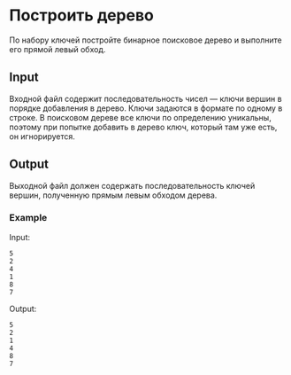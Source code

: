# Построить дерево
По набору ключей постройте бинарное поисковое дерево и выполните его прямой левый обход.

## Input
Входной файл содержит последовательность чисел — ключи вершин в порядке добавления в дерево. Ключи задаются в формате по одному в строке.
В поисковом дереве все ключи по определению уникальны, поэтому при попытке добавить в дерево ключ, который там уже есть, он игнорируется.

## Output
Выходной файл должен содержать последовательность ключей вершин, полученную прямым левым обходом дерева.

### Example
Input: 
```
5
2
4
1
8
7
```

Output:
```
5
2
1
4
8
7
```
